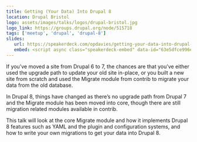 ```yaml
---
title: Getting (Your Data) Into Drupal 8
location: Drupal Bristol
logo: assets/images/talks/logos/drupal-bristol.jpg
logo_link: https://groups.drupal.org/node/515718
tags: ['meetup', 'drupal', 'drupal-8']
slides:
   url: https://speakerdeck.com/opdavies/getting-your-data-into-drupal-8-drupal-bristol
   embed: <script async class="speakerdeck-embed" data-id="63e5dfce996e46699e304d50e896477b" data-ratio="1.37081659973226" src="//speakerdeck.com/assets/embed.js"></script>
---
```

If you’ve moved a site from Drupal 6 to 7, the chances are that you’ve either used the upgrade path to update your old site in-place, or you built a new site from scratch and used the Migrate module from contrib to migrate your data from the old database.

In Drupal 8, things have changed as there’s no upgrade path from Drupal 7 and the Migrate module has been moved into core, though there are still migration related modules available in contrib.

This talk will look at the core Migrate module and how it implements Drupal 8 features such as YAML and the plugin and configuration systems, and how to write your own migrations to get your data into Drupal 8.
